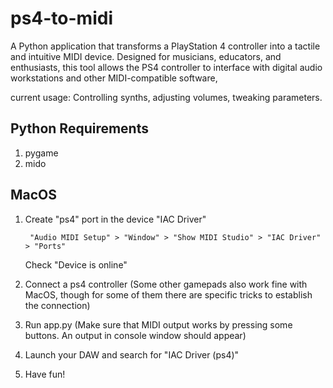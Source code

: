 # ps4-to-midi
A Python application that transforms a PlayStation 4 controller into a tactile and intuitive MIDI device. 
Designed for musicians, educators, and enthusiasts, this tool allows the PS4 controller to interface with digital audio workstations and other MIDI-compatible software, 

current usage: Controlling synths, adjusting volumes, tweaking parameters.

## Python Requirements
1. pygame
2. mido

## MacOS
1. Create "ps4" port in the device "IAC Driver" 

        "Audio MIDI Setup" > "Window" > "Show MIDI Studio" > "IAC Driver" > "Ports"
    Check "Device is online"
2. Connect a ps4 controller (Some other gamepads also work fine with MacOS, though for some of them there are specific tricks to establish the connection)
3. Run app.py (Make sure that MIDI output works by pressing some buttons. An output in console window should appear)
4. Launch your DAW and search for "IAC Driver (ps4)"
5. Have fun!
